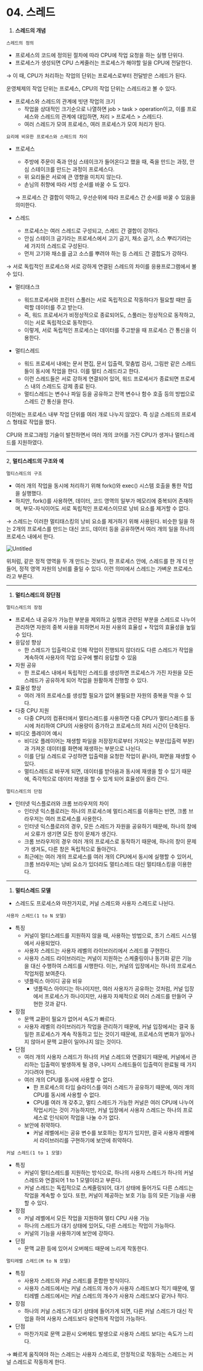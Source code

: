 # 04. 스레드

1. **스레드의 개념**

`스레드의 정의`

- 프로세스의 코드에 정의된 절차에 따라 CPU에 작업 요청을 하는 실행 단위다.
- 프로세스가 생성되면 CPU 스케줄러는 프로세스가 해야할 일을 CPU에 전달한다.

→ 이 때, CPU가 처리하는 작업의 단위는 프로세스로부터 전달받은 스레드가 된다.

운영체제의 작업 단위는 프로세스, CPU의 작업 단위는 스레드라고 볼 수 있다.

- 프로세스와 스레드의 관계에 빗댄 작업의 크기
  - 작업을 상대적인 크기순으로 나열하면 job > task > operation이고, 이를 프로세스와 스레드의 관계에 대입하면, 처리 > 프로세스 > 스레드다.
  - 여러 스레드가 모여 프로세스, 여러 프로세스가 모여 처리가 된다.

`요리에 비유한 프로세스와 스레드의 차이`

- 프로세스
  
  - 주방에 주문이 죽과 안심 스테이크가 들어온다고 했을 때, 죽을 만드는 과정, 안심 스테이크를 만드는 과정이 프로세스다.
  - 위 요리들은 서로에 큰 영향을 미치지 않는다.
  - 손님의 취향에 따라 서빙 순서를 바꿀 수 도 있다.
  
  → 프로세스 간 결합이 약하고, 우선순위에 따라 프로세스 간 순서를 바꿀 수 있음을 의미한다.

- 스레드
  
  - 프로세스는 여러 스레드로 구성되고, 스레드 간 결합이 강하다.
  - 안심 스테이크 굽기라는 프로세스에서 고기 굽기, 채소 굽기, 소스 뿌리기라는 세 가지의 스레드로 구성된다.
  - 먼저 고기와 채소를 굽고 소스를 뿌려야 하는 등 스레드 간 결합도가 강하다.

→ 서로 독립적인 프로세스와 서로 강하게 연결된 스레드의 차이를 응용프로그램에서 볼 수 있다.

- 멀티태스크
  
  - 워드프로세서와 프린터 스풀러는 서로 독립적으로 작동하다가 필요할 때만 출력할 데이터를 주고 받는다.
  - 즉, 워드 프로세서가 비정상적으로 종료되어도, 스풀러는 정상적으로 동작하고, 이는 서로 독립적으로 동작한다.
  - 이렇게, 서로 독립적인 프로세스는 데이터를 주고받을 때 프로세스 간 통신을 이용한다.

- 멀티스레드
  
  - 워드 프로세서 내에는 문서 편집, 문서 입출력, 맞춤법 검사, 그림판 같은 스레드들이 동시에 작업을 한다. 이를 멀티 스레드라고 한다.
  - 이런 스레드들은 서로 강하게 연결되어 있어, 워드 프로세서가 종료되면 프로세스 내의 스레드도 강제 종료 된다.
  - 멀티스레드는 변수나 파일 등을 공유하고 전역 변수나 함수 호출 등의 방법으로 스레드 간 통신을 한다.

이전에는 프로세스 내부 작업 단위를 여러 개로 나누지 않았다. 즉 싱글 스레드의 프로세스 형태로 작업을 했다.

CPU와 프로그래밍 기술이 발전하면서 여러 개의 코어를 가진 CPU가 생겨나 멀티스레드를 지원하였다.

---

2, **멀티스레드의 구조와 예**

`멀티스레드의 구조`

- 여러 개의 작업을 동시에 처리하기 위해 fork()와 exec() 시스템 호출을 통한 작업을 실행했다.
- 하지만, fork()를 사용하면, 데이터, 코드 영역의 일부가 메모리에 중복되어 존재하며, 부모-자식이어도 서로 독립적인 프로세스이므로 낭비 요소를 제거할 수 없다.

→ 스레드는 이러한 멀티태스킹의 낭비 요소를 제거하기 위해 사용된다. 비슷한 일을 하는 2개의 프로세스를 만드는 대신 코드, 데이터 등을 공유하면서 여러 개의 일을 하나의 프로세스 내에서 한다.

![Untitled](https://s3-us-west-2.amazonaws.com/secure.notion-static.com/1bab466a-54b9-4a06-8fd1-718afb285611/Untitled.png)

위처럼, 같은 정적 영역을 두 개 만드는 것보다, 한 프로세스 안에, 스레드를 한 개 더 만들어, 정적 영역 자원의 낭비를 줄일 수 있다. 이런 의미에서 스레드는 가벼운 프로세스라고 부른다.

---

1. **멀티스레드의 장단점**

`멀티스레드의 장점`

- 프로세스 내 공유가 가능한 부분을 제외하고 실행과 관련된 부분을 스레드로 나누어 관리하면 자원의 중복 사용을 피하면서 자원 사용의 효율성 + 작업의 효율성을 높일 수 있다.
- 응답성 향상
  - 한 스레드가 입출력으로 인해 작업이 진행되지 않더라도 다른 스레드가 작업을 계속하여 사용자의 작업 요구에 빨리 응답할 수 있음
- 자원 공유
  - 한 프로세스 내에서 독립적인 스레드를 생성하면 프로세스가 가진 자원을 모든 스레드가 공유하게 되어 작업을 원활하게 진행할 수 있다.
- 효율성 향상
  - 여러 개의 프로세스를 생성할 필요가 없어 불필요한 자원의 중복을 막을 수 있다.
- 다중 CPU 지원
  - 다중 CPU의 컴퓨터에서 멀티스레드를 사용하면 다중 CPU가 멀티스레드를 동시에 처리하여 CPU의 사용량이 증가하고 프로세스의 처리 시간이 단축된다.
- 비디오 플레이어 예시
  - 비디오 플레이어는 재생할 파일을 저장장치로부터 가져오는 부분(입출력 부분)과 가져온 데이터를 화면에 재생하는 부분으로 나뉜다.
  - 이를 단일 스레드로 구성하면 입출력을 요청한 작업이 끝나야, 화면을 재생할 수 있다.
  - 멀티스레드로 바꾸게 되면, 데이터를 받아옴과 동시에 재생을 할 수 있기 때문에, 즉각적으로 데이터 재생을 할 수 있게 되어 효율성이 올라 간다.

`멀티스레드의 단점`

- 인터넷 익스플로러와 크롬 브라우저의 차이
  - 인터넷 익스플로러는 하나의 프로세스에 멀티스레드를 이용하는 반면, 크롬 브라우저는 여러 프로세스를 사용한다.
  - 인터넷 익스플로러의 경우, 모든 스레드가 자원을 공유하기 때문에, 하나의 창에서 오류가 생기면 모든 창이 문제가 생긴다.
  - 크롬 브라우저의 경우 여러 개의 프로세스로 동작하기 때문에, 하나의 창이 문제가 생겨도, 다른 창은 독립적으로 돌아간다.
  - 최근에는 여러 개의 프로세스를 여러 개의 CPU에서 동시에 실행할 수 있어서, 크롬 브라우저는 낭비 요소가 있더라도 멀티스레드 대신 멀티태스킹을 이용한다.

---

1. **멀티스레드 모델**
- 스레드도 프로세스와 마찬가지로, 커널 스레드와 사용자 스레드로 나뉜다.

`사용자 스레드(1 to N 모델)`

- 특징
  - 커널이 멀티스레드를 지원하지 않을 때, 사용하는 방법으로, 초기 스레드 시스템에서 사용되었다.
  - 사용자 스레드는 사용자 레벨의 라이브러리에서 스레드를 구현한다.
  - 사용자 스레드 라이브러리는 커널이 지원하는 스케줄링이나 동기화 같은 기능을 대신 수행하여 스레드를 시행한다. 이는, 커널의 입장에서는 하나의 프로세스 작업처럼 보여준다.
  - 넷플릭스 아이디 공유 비유
    - 넷플릭스 아이디는 하나이지만, 여러 사용자가 공유하는 것처럼, 커널 입장에서 프로세스가 하나이지만, 사용자 자체적으로 여러 스레드를 만들어 구현한 것과 같다.
- 장점
  - 문맥 교환이 필요가 없어서 속도가 빠르다.
  - 사용자 레벨의 라이브러리가 작업을 관리하기 때문에, 커널 입장에서는 결국 동일한 프로세스가 계속 작동하고 있는 것이기 때문에, 프로세스의 변화가 일어나지 않아서 문맥 교환이 일어나지 않는 것이다.
- 단점
  - 여러 개의 사용자 스레드가 하나의 커널 스레드와 연결되기 때문에, 커널에서 관리하는 입출력이 발생하게 될 경우, 나머지 스레드들이 입출력이 완료될 때 가지 기다려야 한다.
  - 여러 개의 CPU를 동시에 사용할 수 없다.
    - 한 프로세스의 타임 슬라이스를 여러 스레드가 공유하기 때문에, 여러 개의 CPU를 동시에 사용할 수 없다.
    - CPU를 여러 개 갖추고, 멀티 스레드가 가능한 커널은 여러 CPU에 나누어 작업시키는 것이 가능하지만, 커널 입장에서 사용자 스레드는 하나의 프로세스로 인식되어 작업을 나눌 수가 없다.
  - 보안에 취약하다.
    - 커널 레벨에서는 공유 변수를 보호하는 장치가 있지만, 결국 사용자 레벨에서 라이브러리를 구현하기에 보안에 취약하다.

`커널 스레드(1 to 1 모델)`

- 특징
  - 커널이 멀티스레드를 지원하는 방식으로, 하나의 사용자 스레드가 하나의 커널 스레드와 연결되어 1 to 1 모델이라고 부른다.
  - 커널 스레드는 독립적으로 스케줄링되어, 대기 상태에 들어가도 다른 스레드는 작업을 계속할 수 있다. 또한, 커널이 제공하는 보호 기능 등의 모든 기능을 사용할 수 있다.
- 장점
  - 커널 레벨에서 모든 작업을 지원하여 멀티 CPU 사용 가능
  - 하나의 스레드가 대기 상태에 있어도, 다른 스레드는 작업이 가능하다.
  - 커널의 기능을 사용하기에 보안에 강하다.
- 단점
  - 문맥 교환 등에 있어서 오버헤드 때문에 느리게 작동한다.

`멀티레벨 스레드(M to N 모델)`

- 특징
  - 사용자 스레드와 커널 스레드를 혼합한 방식이다.
  - 사용자 스레드에서는 커널 스레드의 개수가 사용자 스레드보다 적기 때문에, 멀티레벨 스레드에서는 커널 스레드의 개수가 사용자 스레드보다 같거나 적다.
- 장점
  - 하나의 커널 스레드가 대기 상태에 들어가게 되면, 다른 커널 스레드가 대신 작업을 하여 사용자 스레드보다 유연하게 작업이 가능하다.
- 단점
  - 마찬가지로 문맥 교환시 오버헤드 발생으로 사용자 스레드 보다는 속도가 느리다.

→ 빠르게 움직여야 하는 스레드는 사용자 스레드로, 안정적으로 작동하는 스레드는 커널 스레드로 작동하게 한다.
